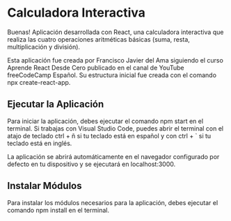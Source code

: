# Calculadora Interactiva

Buenas! Aplicación desarrollada con React, una calculadora interactiva que realiza las cuatro operaciones aritméticas básicas (suma, resta, multiplicación y división).

Esta aplicación fue creada por Francisco Javier del Ama siguiendo el curso Aprende React Desde Cero publicado en el canal de YouTube freeCodeCamp Español. 
Su estructura inicial fue creada con el comando npx create-react-app.

## Ejecutar la Aplicación

Para iniciar la aplicación, debes ejecutar el comando npm start en el terminal. 
Si trabajas con Visual Studio Code, puedes abrir el terminal con el atajo de teclado ctrl + ñ si tu teclado está en español y con ctrl + `  si tu teclado está en inglés.

La aplicación se abrirá automáticamente en el navegador configurado por defecto en tu dispositivo y se ejecutará en localhost:3000.

## Instalar Módulos

Para instalar los módulos necesarios para la aplicación, debes ejecutar el comando npm install en el terminal.


